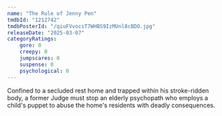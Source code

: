 ```yaml
---
name: "The Rule of Jenny Pen"
tmdbId: "1212742"
tmdbPosterId: "/qiuFVvocsT7WHBS9IzMUnl8cBDO.jpg"
releaseDate: "2025-03-07"
categoryRatings:
    gore: 0
    creepy: 0
    jumpscares: 0
    suspense: 0
    psychological: 0
---
```

Confined to a secluded rest home and trapped within his stroke-ridden body, a former Judge must stop an elderly psychopath who employs a child's puppet to abuse the home's residents with deadly consequences.
